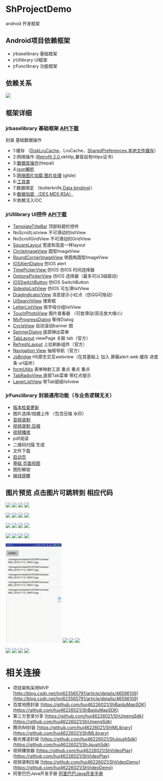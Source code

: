 # ShProjectDemo
android 开发框架

## Android项目依赖框架
* jrbaselibrary   基础框架
* jrUIlibrary   UI框架
* jrFunclibrary   功能框架


## 依赖关系

![](https://raw.githubusercontent.com/hui46226021/ShProjectDemo/master/tu/1.png)
## 框架详细
### jrbaselibrary   基础框架  [API下载](https://raw.githubusercontent.com/hui46226021/ShProjectDemo/master/tu/doc/jrbase.rar)
封装 基础数据操作
* 1:缓存  （[DiskLruCache]( http://blog.csdn.net/guolin_blog/article/details/28863651?utm_source=tuicool&utm_medium=referral)，LruCache，[SharedPreferences](https://github.com/hui46226021/AndroidProject/blob/master/jrbaselibrary/src/main/java/com/jereibaselibrary/cache/SharedPreferencesTool.java),[本地文件缓存](https://github.com/hui46226021/AndroidProject/blob/master/jrbaselibrary/src/main/java/com/jereibaselibrary/cache/AppFileCache.java)）
* 2:网络操作 ([Retrofit 2.0](http://zhush.xyz/2017/01/01/Retrofit2.0/),okhttp,兼容自有https证书）
* 3:[数据库操作](http://www.jianshu.com/p/557682e0a9f0)(litepal)
* 4:[json解析](http://zhush.xyz/2017/03/18/JSON%E8%A7%A3%E6%9E%90/)
* 5:[网络图片加载,图片处理](http://blog.csdn.net/fancylovejava/article/details/44747759)  (glide)
* 6:[工具类](https://github.com/hui46226021/ShProjectDemo/tree/master/jrbaselibrary/src/main/java/com/jereibaselibrary/tools)
* 7:数据绑定 （butterknife,[Data binding](http://www.jianshu.com/p/b1df61a4df77))）
* 8:[数据加密 （DES,MD5,RSA）](https://github.com/hui46226021/ShProjectDemo/blob/master/jrbaselibrary/src/main/java/com/jereibaselibrary/encryption/EncryptUtils.java)
* 9:依赖注入IOC

### jrUIlibrary   UI控件  [API下载](https://raw.githubusercontent.com/hui46226021/ShProjectDemo/master/tu/doc/jrui.rar)
* [TemplateTitleBar](https://github.com/hui46226021/ShProjectDemo/blob/master/app/src/main/java/com/sh/shprojectdemo/ui/LoginActivity.java)     顶部标题栏控件
* NoScrollListview     不可滑动的listView
* NoScrollGridView     不可滑动的GridView
* [SquareLayout](https://github.com/hui46226021/ShProjectDemo/blob/master/app/src/main/java/com/sh/shprojectdemo/adapter/SystemGridViewAdapter.java)         宽度和高度一样layout
* [CircleImageView](https://github.com/hui46226021/ShProjectDemo/blob/master/app/src/main/java/com/sh/shprojectdemo/ui/LoginActivity.java)      圆型ImageView
* [RoundCornerImageView](https://github.com/hui46226021/ShProjectDemo/blob/master/app/src/main/res/layout/item_list.xml) 带圆角圆型ImageView
* [IOSAlertDialog](https://github.com/hui46226021/ShProjectDemo/blob/master/jr_func_library/src/main/java/com/jrfunclibrary/base/activity/BaseActivity.java)       仿IOS alert
* [TimePickerView ](http://zhush.xyz/2017/03/17/Android-PickerView/)      仿IOS 仿IOS 时间选择器
* [OptionsPickerView](http://zhush.xyz/2017/03/17/Android-PickerView/)    仿IOS 选择器（最多可以3级联动）
* [IOSSwitchButton](https://github.com/hui46226021/ShProjectDemo/blob/master/jr_ui_library/src/main/java/com/jruilibrary/widget/IOSSwitchButton.java)      仿IOS SwitchButton
* [SideslipListView](https://github.com/hui46226021/ShProjectDemo/blob/master/app/src/main/java/com/sh/shprojectdemo/ui/UserListActivity.java)     仿IOS 可左滑listView
* [DragIndicatorView](https://github.com/hui46226021/ShProjectDemo/blob/master/app/src/main/java/com/sh/shprojectdemo/adapter/TestAdapter.java)    消息提示小红点（仿QQ可拖动）
* [UISearchView](https://github.com/hui46226021/ShProjectDemo/blob/master/app/src/main/java/com/sh/shprojectdemo/ui/LetterListViewActivity.java)         搜索框
* [LetterListView](https://github.com/hui46226021/ShProjectDemo/blob/master/app/src/main/java/com/sh/shprojectdemo/ui/LetterListViewActivity.java)       按字母分组listView
* [TouchPhotoView](https://github.com/hui46226021/ShProjectDemo/blob/master/jr_func_library/src/main/java/com/jrfunclibrary/activity/ImageViewPageActivity.java)       图片查看器 （可放滑动/双击放大缩小）
* [MyProgressDialog](https://github.com/hui46226021/ShProjectDemo/blob/master/jr_func_library/src/main/java/com/jrfunclibrary/base/activity/BaseActivity.java)     等待Dialog
* [CycleView](https://github.com/hui46226021/ShProjectDemo/blob/master/app/src/main/java/com/sh/shprojectdemo/ui/fragment/HomeFragment.java)            自动滚动banner 图
* [SpinnerDialog](https://github.com/hui46226021/ShProjectDemo/blob/master/app/src/main/java/com/sh/shprojectdemo/ui/fragment/HomeFragment.java)        底部弹出菜单
* [TabLayout](http://www.jianshu.com/p/2b2bb6be83a8)            viewPage 关联 tab（官方）
* [RefreshLayout](https://github.com/hui46226021/ShProjectDemo/blob/master/app/src/main/java/com/sh/shprojectdemo/ui/UserListActivity.java)        上拉刷新组件（官方）
* [Navigation View](https://github.com/hui46226021/ShProjectDemo/blob/master/app/src/main/java/com/sh/shprojectdemo/ui/fragment/HomeFragment.java)     抽屉导航（官方）
* [JsBridge](https://github.com/lzyzsd/JsBridge)             H5原生交互webview（在其基础上 加入 屏蔽alert web 缓存 进度条 url监听）
* [formUtiks](http://zhush.xyz/2017/03/17/ShFormLayout/)            表单映射工具 重点 重点 重点
* [TabRadioView ](https://github.com/hui46226021/ShProjectDemo/blob/master/app/src/main/java/com/sh/shprojectdemo/ui/MainActivity.java)           底部Tab菜单 带红点提示
* [LayerListView](https://github.com/hui46226021/ShProjectDemo/blob/master/app/src/main/java/com/sh/shprojectdemo/ui/layerListViewActivity.java)           带Tab层级listview


### jrFunclibrary   封装通用功能（与业务逻辑无关）
* [版本检查更新](https://github.com/hui46226021/AndroidProject/blob/master/app/src/main/java/com/sh/shprojectdemo/ui/WelcomeActivity.java)
* 图片选择/拍摄上传  （包含压缩 水印）
* [音频录制](https://github.com/hui46226021/AndroidProject/blob/master/app/src/main/java/com/sh/shprojectdemo/ui/AudioRecordActivity.java)
* [视频录制  压缩](https://github.com/hui46226021/AndroidProject/blob/master/app/src/main/java/com/sh/shprojectdemo/ui/VideoRecordActivity.java)
* [视频播放](https://github.com/hui46226021/AndroidProject/blob/master/app/src/main/java/com/sh/shprojectdemo/ui/ShVideoActivity.java)
* pdf阅读
* 二维码扫描 生成
* 文件下载
* [启动页](https://github.com/hui46226021/AndroidProject/blob/master/jr_func_library/src/main/java/com/jrfunclibrary/bootpage/BootActivity.java)
* [基础 页面视图](https://github.com/hui46226021/AndroidProject/tree/master/jr_func_library/src/main/java/com/jrfunclibrary/base)
* 图形解锁
* [掉线提醒](https://github.com/hui46226021/AndroidProject/blob/master/jr_func_library/src/main/java/com/jrfunclibrary/base/activity/BaseActivity.java)


## 图片预览 点击图片可跳转到 相应代码

[![](https://raw.githubusercontent.com/hui46226021/ShProjectDemo/master/tu/IOSAlertDialog.gif)](https://github.com/hui46226021/ShProjectDemo/blob/master/jr_func_library/src/main/java/com/jrfunclibrary/base/activity/BaseActivity.java)
[![](https://raw.githubusercontent.com/hui46226021/ShProjectDemo/master/tu/OptionsPickerView.gif)](http://zhush.xyz/2017/03/17/Android-PickerView/)
[![](https://raw.githubusercontent.com/hui46226021/ShProjectDemo/master/tu/TimePickerView.gif)](http://zhush.xyz/2017/03/17/Android-PickerView/)
[![](https://raw.githubusercontent.com/hui46226021/ShProjectDemo/master/tu/SideslipListView.gif)](https://github.com/hui46226021/ShProjectDemo/blob/master/app/src/main/java/com/sh/shprojectdemo/adapter/TestAdapter.java)


[![](https://raw.githubusercontent.com/hui46226021/ShProjectDemo/master/tu/LetterListView.gif)](https://github.com/hui46226021/ShProjectDemo/blob/master/app/src/main/java/com/sh/shprojectdemo/ui/LetterListViewActivity.java)
[![](https://raw.githubusercontent.com/hui46226021/ShProjectDemo/master/tu/TouchPhotoView.gif)](https://github.com/hui46226021/ShProjectDemo/blob/master/jr_func_library/src/main/java/com/jrfunclibrary/activity/ImageViewPageActivity.java)
[![](https://raw.githubusercontent.com/hui46226021/ShProjectDemo/master/tu/CycleView.gif)](https://github.com/hui46226021/ShProjectDemo/blob/master/app/src/main/java/com/sh/shprojectdemo/ui/fragment/HomeFragment.java)
[![](https://raw.githubusercontent.com/hui46226021/ShProjectDemo/master/tu/SpinnerDialog.gif)](https://github.com/hui46226021/ShProjectDemo/blob/master/app/src/main/java/com/sh/shprojectdemo/ui/fragment/HomeFragment.java)


[![](https://raw.githubusercontent.com/hui46226021/ShProjectDemo/master/tu/TabLayout1.gif)](http://www.jianshu.com/p/2b2bb6be83a8)
[![](https://raw.githubusercontent.com/hui46226021/ShProjectDemo/master/tu/TabLayout2.gif)](http://www.jianshu.com/p/2b2bb6be83a8)
[![](https://raw.githubusercontent.com/hui46226021/ShProjectDemo/master/tu/RefreshLayout.gif)](https://github.com/hui46226021/ShProjectDemo/blob/master/app/src/main/java/com/sh/shprojectdemo/ui/UserListActivity.java)
[![](https://raw.githubusercontent.com/hui46226021/ShProjectDemo/master/tu/Navigation.gif)](https://github.com/hui46226021/ShProjectDemo/blob/master/app/src/main/java/com/sh/shprojectdemo/ui/fragment/HomeFragment.java)


[![](https://raw.githubusercontent.com/hui46226021/ShProjectDemo/master/tu/formUtiks.gif)](https://github.com/hui46226021/ShProjectDemo/blob/master/app/src/main/java/com/sh/shprojectdemo/ui/SettingActivity.java)
[![](https://raw.githubusercontent.com/hui46226021/ShProjectDemo/master/tu/TabRadioView.gif)](https://github.com/hui46226021/ShProjectDemo/blob/master/app/src/main/java/com/sh/shprojectdemo/ui/MainActivity.java)
[![](https://raw.githubusercontent.com/hui46226021/ShProjectDemo/master/tu/LayerListView.gif)](https://github.com/hui46226021/ShProjectDemo/blob/master/app/src/main/java/com/sh/shprojectdemo/ui/layerListViewActivity.java)
[![](https://raw.githubusercontent.com/hui46226021/ShProjectDemo/master/tu/audio_recording.gif)](https://github.com/hui46226021/AndroidProject/blob/master/app/src/main/java/com/sh/shprojectdemo/ui/AudioRecordActivity.java)



[![](https://raw.githubusercontent.com/hui46226021/ShPhotoSelector/master/2.gif)]()
[![](https://raw.githubusercontent.com/hui46226021/ShPhotoSelector/master/videorecording1.png)](https://github.com/hui46226021/AndroidProject/blob/master/app/src/main/java/com/sh/shprojectdemo/ui/VideoRecordActivity.java)
[![](https://raw.githubusercontent.com/hui46226021/ShPhotoSelector/master/videorecording2.png)](https://github.com/hui46226021/AndroidProject/blob/master/app/src/main/java/com/sh/shprojectdemo/ui/VideoRecordActivity.java)
[![](https://raw.githubusercontent.com/hui46226021/ShPhotoSelector/master/videorecording3.gif)](https://github.com/hui46226021/AndroidProject/blob/master/app/src/main/java/com/sh/shprojectdemo/ui/VideoRecordActivity.java)


[![](https://raw.githubusercontent.com/hui46226021/ShPhotoSelector/master/baidumap.gif)](https://github.com/hui46226021/AndroidProject/blob/master/app/src/main/java/com/sh/shprojectdemo/ui/MapHomeActivity.java)
[![](https://raw.githubusercontent.com/hui46226021/ShPhotoSelector/master/baidu_navigation.gif)](https://github.com/hui46226021/AndroidProject/blob/master/app/src/main/java/com/sh/shprojectdemo/ui/MapHomeActivity.java)
[![](https://raw.githubusercontent.com/hui46226021/ShPhotoSelector/master/fenxiang.png)]()
[![](https://raw.githubusercontent.com/hui46226021/ShPhotoSelector/master/donghua.gif)]()




# 相关连接
* 项目架构采用MVP [http://blog.csdn.net/lmj623565791/article/details/46596109](http://blog.csdn.net/lmj623565791/article/details/46596109)
* 百度地图封装 [https://github.com/hui46226021/ShBaiduMapSDK](https://github.com/hui46226021/ShBaiduMapSDK)
* 第三方登录分享 [https://github.com/hui46226021/ShUmengSdk](https://github.com/hui46226021/ShUmengSdk)
* 腾讯IM封装 [https://github.com/hui46226021/ShIMLibrary](https://github.com/hui46226021/ShIMLibrary)
* 极光推送封装 [https://github.com/hui46226021/ShJpushSdk](https://github.com/hui46226021/ShJpushSdk)
* 视频播放器 [https://github.com/hui46226021/ShVideoPlay](https://github.com/hui46226021/ShVideoPlay)
* 视频录制压缩 [https://github.com/hui46226021/ShVideoDemo](https://github.com/hui46226021/ShVideoDemo)
* 阿里巴巴Java开发手册 [阿里巴巴Java开发手册](https://raw.githubusercontent.com/hui46226021/ShProjectDemo/master/tu/doc/阿里巴巴Java开发手册.pdf)












